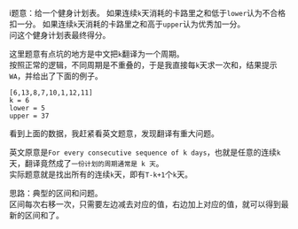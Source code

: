 i题意：给一个健身计划表。
如果连续`k`天消耗的卡路里之和低于`lower`认为不合格扣一分。
如果连续`k`天消耗的卡路里之和高于`upper`认为优秀加一分。  
问这个健身计划表最终得分。  

这里题意有点坑的地方是中文把`k`翻译为一个周期。  
按照正常的逻辑，不同周期是不重叠的，于是我直接每`k`天求一次和，结果提示`WA`，并给出了下面的例子。  

```
[6,13,8,7,10,1,12,11]
k = 6
lower = 5
upper = 37
```

看到上面的数据，我赶紧看英文题意，发现翻译有重大问题。  

英文原意是`For every consecutive sequence of k days`，也就是任意的连续`k`天，翻译竟然成了`一份计划的周期通常是 k 天`。  
实际题意就是找出所有的连续`k`天，即有`T-k+1`个`k`天。 

思路：典型的区间和问题。  
区间每次右移一次，只需要左边减去对应的值，右边加上对应的值，就可以得到最新的区间和了。
